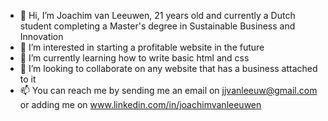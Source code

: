 - 👋 Hi, I’m Joachim van Leeuwen, 21 years old and currently a Dutch student completing a Master's degree in Sustainable Business and Innovation
- 👀 I’m interested in starting a profitable website in the future
- 🌱 I’m currently learning how to write basic html and css
- 💞️ I’m looking to collaborate on any website that has a business attached to it
- 📫 You can reach me by sending me an email on jjvanleeuw@gmail.com or adding me on www.linkedin.com/in/joachimvanleeuwen

<!---
jjvanleeuw/jjvanleeuw is a ✨ special ✨ repository because its `README.md` (this file) appears on your GitHub profile.
You can click the Preview link to take a look at your changes.
--->
